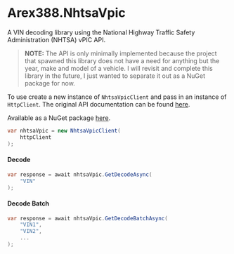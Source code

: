 # Arex388.NhtsaVpic

A VIN decoding library using the National Highway Traffic Safety Administration (NHTSA) vPIC API.

> **NOTE:** The API is only minimally implemented because the project that spawned this library does not have a need for anything but the year, make and model of a vehicle. I will revisit and complete this library in the future, I just wanted to separate it out as a NuGet package for now.

To use create a new instance of `NhtsaVpicClient` and pass in an instance of `HttpClient`. The original API documentation can be found [here](https://vpic.nhtsa.dot.gov/api/).

Available as a NuGet package [here]().

```c#
var nhtsaVpic = new NhtsaVpicClient(
    httpClient
);
```

#### Decode

```c#
var response = await nhtsaVpic.GetDecodeAsync(
    "VIN"
);
```

#### Decode Batch

```C#
var response = await nhtsaVpic.GetDecodeBatchAsync(
    "VIN1",
    "VIN2",
    ...
);
```

